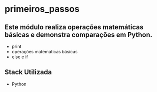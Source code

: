 # primeiros_passos

## Este módulo realiza operações matemáticas básicas e demonstra comparações em Python.
- print
- operações matemáticas básicas
- else e if

## Stack Utilizada
- Python


